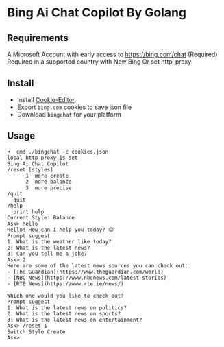 
# Bing Ai Chat Copilot By Golang 

## Requirements
A Microsoft Account with early access to https://bing.com/chat (Required)
Required in a supported country with New Bing Or set http_proxy

## Install
- Install [Cookie-Editor](https://chrome.google.com/webstore/detail/cookie-editor/hlkenndednhfkekhgcdicdfddnkalmdm?hl=en),
- Export `bing.com` cookies to save json file
- Download `bingchat` for your platform

## Usage
```shell
➜  cmd ./bingchat -c cookies.json
local http proxy is set
Bing Ai Chat Copilot
/reset [styles]
      1  more create
      2  more balance
      3  more precise
/quit
  quit
/help
  print help
Current Style: Balance 
Ask> hello
Hello! How can I help you today? 😊
Prompt suggest
1: What is the weather like today?
2: What is the latest news?
3: Can you tell me a joke?
Ask> 2
Here are some of the latest news sources you can check out:
- [The Guardian](https://www.theguardian.com/world)
- [NBC News](https://www.nbcnews.com/latest-stories)
- [RTÉ News](https://www.rte.ie/news/)

Which one would you like to check out?
Prompt suggest
1: What is the latest news on politics?
2: What is the latest news on sports?
3: What is the latest news on entertainment?
Ask> /reset 1
Switch Style Create
Ask> 
```